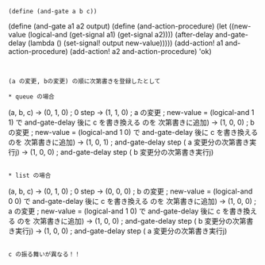 ```
(define (and-gate a b c))

```
(define (and-gate a1 a2 output)
  (define (and-action-procedure)
    (let ((new-value
           (logical-and (get-signal a1) (get-signal a2))))
      (after-delay and-gate-delay
                   (lambda ()
                     (set-signal! output new-value)))))
  (add-action! a1 and-action-procedure)
  (add-action! a2 and-action-procedure)
  'ok)
```


(a の変更, bの変更) の順に次第書きを登録したとして

* queue の場合

```
(a, b, c)
-> (0, 1, 0) ; 0 step
-> (1, 1, 0) ; a の変更 ; new-value = (logical-and 1 1) で and-gate-delay 後に c を書き換える のを 次第書きに追加)
-> (1, 0, 0) ; b の変更 ; new-value = (logical-and 1 0) で and-gate-delay 後に c を書き換える のを 次第書きに追加)
-> (1, 0, 1) ; and-gate-delay step ( a 変更分の次第書き実行j)
-> (1, 0, 0) ; and-gate-delay step ( b 変更分の次第書き実行j)
```

* list の場合

```
(a, b, c)
-> (0, 1, 0) ; 0 step
-> (0, 0, 0) ; b の変更 ; new-value = (logical-and 0 0) で and-gate-delay 後に c を書き換える のを 次第書きに追加)
-> (1, 0, 0) ; a の変更 ; new-value = (logical-and 1 0) で and-gate-delay 後に c を書き換える のを 次第書きに追加)
-> (1, 0, 0) ; and-gate-delay step ( b 変更分の次第書き実行j)
-> (1, 0, 0) ; and-gate-delay step ( a 変更分の次第書き実行j)
```

c の振る舞いが異なる！！
